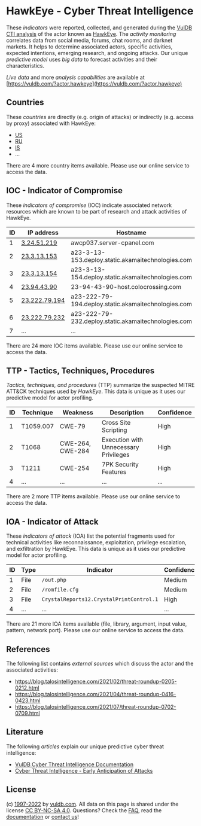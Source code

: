 # HawkEye - Cyber Threat Intelligence

These _indicators_ were reported, collected, and generated during the [VulDB CTI analysis](https://vuldb.com/?kb.cti) of the actor known as [HawkEye](https://vuldb.com/?actor.hawkeye). The _activity monitoring_ correlates data from social media, forums, chat rooms, and darknet markets. It helps to determine associated actors, specific activities, expected intentions, emerging research, and ongoing attacks. Our unique _predictive model_ uses _big data_ to forecast activities and their characteristics.

_Live data_ and more _analysis capabilities_ are available at [https://vuldb.com/?actor.hawkeye](https://vuldb.com/?actor.hawkeye)

## Countries

These _countries_ are directly (e.g. origin of attacks) or indirectly (e.g. access by proxy) associated with HawkEye:

* [US](https://vuldb.com/?country.us)
* [RU](https://vuldb.com/?country.ru)
* [IS](https://vuldb.com/?country.is)
* ...

There are 4 more country items available. Please use our online service to access the data.

## IOC - Indicator of Compromise

These _indicators of compromise_ (IOC) indicate associated network resources which are known to be part of research and attack activities of HawkEye.

ID | IP address | Hostname | Campaign | Confidence
-- | ---------- | -------- | -------- | ----------
1 | [3.24.51.219](https://vuldb.com/?ip.3.24.51.219) | awcp037.server-cpanel.com | - | High
2 | [23.3.13.153](https://vuldb.com/?ip.23.3.13.153) | a23-3-13-153.deploy.static.akamaitechnologies.com | - | High
3 | [23.3.13.154](https://vuldb.com/?ip.23.3.13.154) | a23-3-13-154.deploy.static.akamaitechnologies.com | - | High
4 | [23.94.43.90](https://vuldb.com/?ip.23.94.43.90) | 23-94-43-90-host.colocrossing.com | - | High
5 | [23.222.79.194](https://vuldb.com/?ip.23.222.79.194) | a23-222-79-194.deploy.static.akamaitechnologies.com | - | High
6 | [23.222.79.232](https://vuldb.com/?ip.23.222.79.232) | a23-222-79-232.deploy.static.akamaitechnologies.com | - | High
7 | ... | ... | ... | ...

There are 24 more IOC items available. Please use our online service to access the data.

## TTP - Tactics, Techniques, Procedures

_Tactics, techniques, and procedures_ (TTP) summarize the suspected MITRE ATT&CK techniques used by _HawkEye_. This data is unique as it uses our predictive model for actor profiling.

ID | Technique | Weakness | Description | Confidence
-- | --------- | -------- | ----------- | ----------
1 | T1059.007 | CWE-79 | Cross Site Scripting | High
2 | T1068 | CWE-264, CWE-284 | Execution with Unnecessary Privileges | High
3 | T1211 | CWE-254 | 7PK Security Features | High
4 | ... | ... | ... | ...

There are 2 more TTP items available. Please use our online service to access the data.

## IOA - Indicator of Attack

These _indicators of attack_ (IOA) list the potential fragments used for technical activities like reconnaissance, exploitation, privilege escalation, and exfiltration by HawkEye. This data is unique as it uses our predictive model for actor profiling.

ID | Type | Indicator | Confidence
-- | ---- | --------- | ----------
1 | File | `/out.php` | Medium
2 | File | `/romfile.cfg` | Medium
3 | File | `CrystalReports12.CrystalPrintControl.1` | High
4 | ... | ... | ...

There are 21 more IOA items available (file, library, argument, input value, pattern, network port). Please use our online service to access the data.

## References

The following list contains _external sources_ which discuss the actor and the associated activities:

* https://blog.talosintelligence.com/2021/02/threat-roundup-0205-0212.html
* https://blog.talosintelligence.com/2021/04/threat-roundup-0416-0423.html
* https://blog.talosintelligence.com/2021/07/threat-roundup-0702-0709.html

## Literature

The following _articles_ explain our unique predictive cyber threat intelligence:

* [VulDB Cyber Threat Intelligence Documentation](https://vuldb.com/?kb.cti)
* [Cyber Threat Intelligence - Early Anticipation of Attacks](https://www.scip.ch/en/?labs.20201022)

## License

(c) [1997-2022](https://vuldb.com/?kb.changelog) by [vuldb.com](https://vuldb.com/?kb.about). All data on this page is shared under the license [CC BY-NC-SA 4.0](https://creativecommons.org/licenses/by-nc-sa/4.0/). Questions? Check the [FAQ](https://vuldb.com/?kb.faq), read the [documentation](https://vuldb.com/?kb) or [contact us](https://vuldb.com/?contact)!
